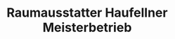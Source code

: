 ---
title: "Raumausstatter Haufellner Meisterbetrieb"
url: /garmisch-partenkirchen/raumausstatter-haufellner-meisterbetrieb/
shop: Raumausstattung
---